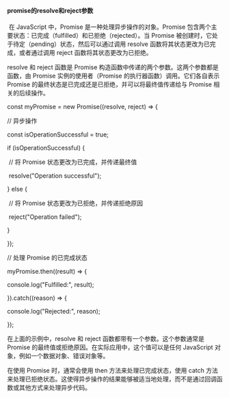 #### promise的resolve和reject参数

​    在 JavaScript 中，Promise 是一种处理异步操作的对象。Promise 包含两个主要状态：已完成（fulfilled）和已拒绝（rejected）。当 Promise 被创建时，它处于待定（pending）状态，然后可以通过调用 resolve 函数将其状态更改为已完成，或者通过调用 reject 函数将其状态更改为已拒绝。

resolve 和 reject 函数是 Promise 构造函数中传递的两个参数。这两个参数都是函数，由 Promise 实例的使用者（Promise 的执行器函数）调用。它们各自表示 Promise 的最终状态是已完成还是已拒绝，并可以将最终值传递给与 Promise 相关的后续操作。

const myPromise = new Promise((resolve, reject) => {

  // 异步操作

  const isOperationSuccessful = true;

  if (isOperationSuccessful) {

​    // 将 Promise 状态更改为已完成，并传递最终值

​    resolve("Operation successful");

  } else {

​    // 将 Promise 状态更改为已拒绝，并传递拒绝原因

​    reject("Operation failed");

  }

});

// 处理 Promise 的已完成状态

myPromise.then((result) => {

  console.log("Fulfilled:", result);

}).catch((reason) => {

  console.log("Rejected:", reason);

});

在上面的示例中，resolve 和 reject 函数都带有一个参数。这个参数通常是 Promise 的最终值或拒绝原因。在实际应用中，这个值可以是任何 JavaScript 对象，例如一个数据对象、错误对象等。

在使用 Promise 时，通常会使用 then 方法来处理已完成状态，使用 catch 方法来处理已拒绝状态。这使得异步操作的结果能够被适当地处理，而不是通过回调函数或其他方式来处理异步代码。